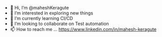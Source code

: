 - 👋 Hi, I’m @maheshKeragute
- 👀 I’m interested in exploring new things
- 🌱 I’m currently learning CI/CD
- 💞️ I’m looking to collaborate on Test automation 
- 📫 How to reach me ... 
https://www.linkedin.com/in/mahesh-keragute
<!---
maheshKeragute/maheshKeragute is a ✨ special ✨ repository because its `README.md` (this file) appears on your GitHub profile.
You can click the Preview link to take a look at your changes.
--->
